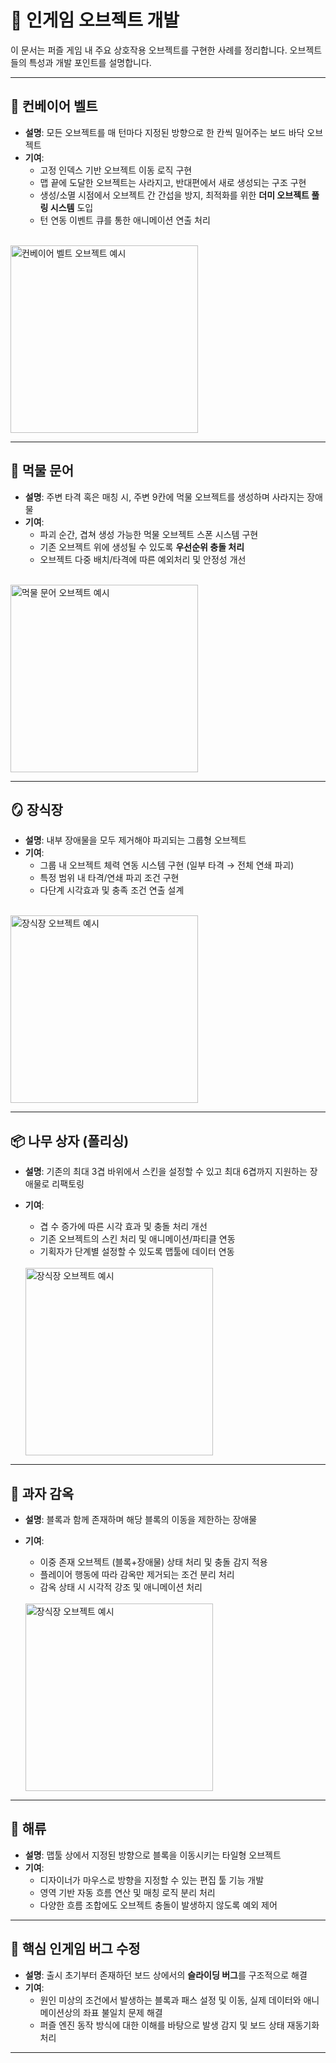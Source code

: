# 🧱 인게임 오브젝트 개발

이 문서는 퍼즐 게임 내 주요 상호작용 오브젝트를 구현한 사례를 정리합니다. 오브젝트들의 특성과 개발 포인트를 설명합니다.

---

## 🔁 컨베이어 벨트

- **설명**: 모든 오브젝트를 매 턴마다 지정된 방향으로 한 칸씩 밀어주는 보드 바닥 오브젝트
- **기여**:
  - 고정 인덱스 기반 오브젝트 이동 로직 구현
  - 맵 끝에 도달한 오브젝트는 사라지고, 반대편에서 새로 생성되는 구조 구현
  - 생성/소멸 시점에서 오브젝트 간 간섭을 방지, 최적화를 위한 **더미 오브젝트 풀링 시스템** 도입
  - 턴 연동 이벤트 큐를 통한 애니메이션 연출 처리

<br>
<img src="./images/conveyor-belt.png" alt="컨베이어 벨트 오브젝트 예시" width="300"/>

---

## 🐙 먹물 문어

- **설명**: 주변 타격 혹은 매칭 시, 주변 9칸에 먹물 오브젝트를 생성하며 사라지는 장애물
- **기여**:
  - 파괴 순간, 겹쳐 생성 가능한 먹물 오브젝트 스폰 시스템 구현
  - 기존 오브젝트 위에 생성될 수 있도록 **우선순위 충돌 처리**
  - 오브젝트 다중 배치/타격에 따른 예외처리 및 안정성 개선

<br>
<img src="./images/ink-octopus.png" alt="먹물 문어 오브젝트 예시" width="300"/>

---

## 🪞 장식장

- **설명**: 내부 장애물을 모두 제거해야 파괴되는 그룹형 오브젝트
- **기여**:
  - 그룹 내 오브젝트 체력 연동 시스템 구현 (일부 타격 → 전체 연쇄 파괴)
  - 특정 범위 내 타격/연쇄 파괴 조건 구현
  - 다단계 시각효과 및 충족 조건 연출 설계

<br>
<img src="./images/display-cabinet.png" alt="장식장 오브젝트 예시" width="300"/>

---

## 📦 나무 상자 (폴리싱)

- **설명**: 기존의 최대 3겹 바위에서 스킨을 설정할 수 있고 최대 6겹까지 지원하는 장애물로 리팩토링
- **기여**:
  - 겹 수 증가에 따른 시각 효과 및 충돌 처리 개선
  - 기존 오브젝트의 스킨 처리 및 애니메이션/파티클 연동
  - 기획자가 단계별 설정할 수 있도록 맵툴에 데이터 연동
 
  <br>
  <img src="./images/display-cabinet.png" alt="장식장 오브젝트 예시" width="300"/>
---

## 🍬 과자 감옥

- **설명**: 블록과 함께 존재하며 해당 블록의 이동을 제한하는 장애물
- **기여**:
  - 이중 존재 오브젝트 (블록+장애물) 상태 처리 및 충돌 감지 적용
  - 플레이어 행동에 따라 감옥만 제거되는 조건 분리 처리
  - 감옥 상태 시 시각적 강조 및 애니메이션 처리
 
  <br>
  <img src="./images/display-cabinet.png" alt="장식장 오브젝트 예시" width="300"/>
---

## 🌊 해류

- **설명**: 맵툴 상에서 지정된 방향으로 블록을 이동시키는 타일형 오브젝트
- **기여**:
  - 디자이너가 마우스로 방향을 지정할 수 있는 편집 툴 기능 개발
  - 영역 기반 자동 흐름 연산 및 매칭 로직 분리 처리
  - 다양한 흐름 조합에도 오브젝트 충돌이 발생하지 않도록 예외 제어

---

## 🐛 핵심 인게임 버그 수정

- **설명**: 출시 초기부터 존재하던 보드 상에서의 **슬라이딩 버그**를 구조적으로 해결
- **기여**:
  - 원인 미상의 조건에서 발생하는 블록과 패스 설정 및 이동, 실제 데이터와 애니메이션상의 좌표 불일치 문제 해결
  - 퍼즐 엔진 동작 방식에 대한 이해를 바탕으로 발생 감지 및 보드 상태 재동기화 처리

---
